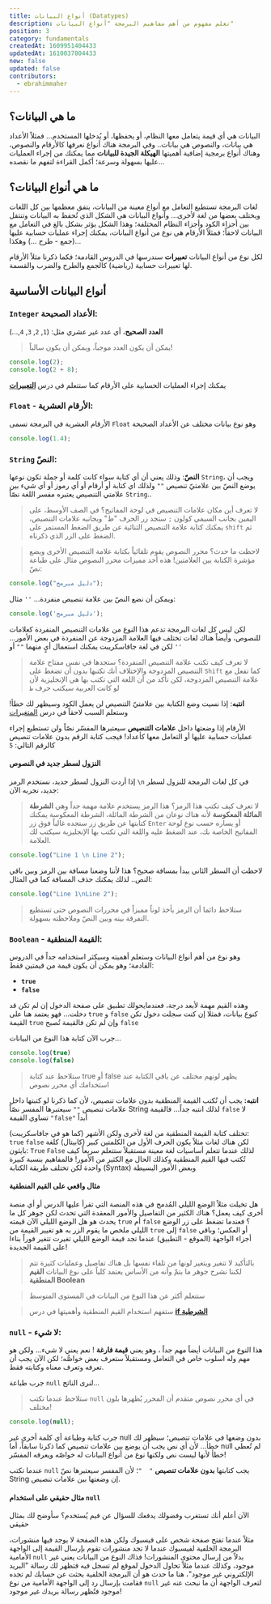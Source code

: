 ```yaml
---
title: أنواع البيانات (Datatypes)
description: تعلم مفهوم من أهم مفاهيم البرمجة "أنواع البيانات"
position: 3
category: fundamentals
createdAt: 1609951404433
updatedAt: 1610037804433
new: false
updated: false
contributors:
  - ebrahimmaher
---
```

## ما هي البيانات؟
البيانات هي أي قيمة يتعامل معها النظام، أو يحفظها، أو يُدخلها المستخدم... فمثلاً اﻷعداد هي بيانات، والنصوص هي بيانات.. وفي البرمجة هناك أنواع نعرفها كاﻷرقام والنصوص، وهناك أنواع برمجية إضافية أهميتها **الهيكلة الجيدة للبيانات** مما يمكنك من إجراء العمليات عليها بسهولة وسرعة؛ أكمل القراءة لتفهم ما نقصده...


## ما هي أنواع البيانات؟
لغات البرمجة تستطيع التعامل مع أنواع معينة من البيانات، يتفق معظمها بين كل اللغات ويختلف بعضها من لغة لأخرى...
وأنواع البيانات هي الشكل الذي تُحفظ به البيانات وتنتقل بين أجزاء الكود وأجزاء النظام المختلفة؛ وهذا الشكل يؤثر بشكل بالغ في التعامل مع البيانات لاحقاً؛ فمثلاً اﻷرقام هي نوع من أنواع البيانات، يمكنك إجراء عمليات حسابية عليها (جمع - طرح ...) وهكذا... 

<base-alert type="info">

لكل نوع من أنواع البيانات **تعبيرات** سندرسها في الدروس القادمة؛ فكما ذكرنا مثلاً اﻷرقام لها تعبيرات حسابية (رياضية) كالجمع والطرح والضرب والقسمة.

</base-alert>

## أنواع البيانات اﻷساسية

### `Integer` اﻷعداد الصحيحة: 
**العدد الصحيح**، أي عدد غير عشري مثل: (`1`, `2`, `3`, `4`,...) 
> يمكن أن يكون العدد موجباً، ويمكن أن يكون سالباً!

```js
console.log(2);
console.log(2 + 8);
```
<base-alert type="info">

يمكنك إجراء العمليات الحسابية على اﻷرقام كما ستتعلم في درس [**التعبيرات**](/tutorials/algorithms/fundamentals/expressions)

</base-alert>

### `Float` - اﻷرقام العشرية: 
اﻷرقام العشرية في البرمجة تسمى `Float` وهو نوع بيانات مختلف عن اﻷعداد الصحيحة
```js
console.log(1.4);
```

### `String` النصّ:
**النصّ**: وذلك يعني أن أي كتابة سواء كانت كلمة أو جملة تكون نوعها `String`، ويجب أن يوضع النصّ بين علامتيّ تنصيص `""` ولذلك اي كتابة أو أرقام أو أي رموز أو أي شيء بين علامتي التنصيص يعتبره مفسر اللغة نصّاً `String`..


> لا تعرف أين مكان علامات التنصيص في لوحة المفاتيح؟ في الصف اﻷوسط، على اليمين بجانب السيمي كولون `;` ستجد زر الحرف "ط" وبجانبه علامات التنصيص، يمكنك كتابة علامة التنصيص الثنائية عن طريق الضغط المستمر على `shift` ثم الضغط على الزر الذي ذكرناه.

> لاحظت ما حدث؟ محرر النصوص يقوم تلقائياً بكتابة علامة التنصيص اﻷخرى ويضع مؤشرة الكتابة بين العلامتين! هذه أحد مميزات محرر النصوص
مثال على طباعة نصّ:

```js
console.log("دليل مبرمج");
```

ويمكن أن نضع النصّ بين علامة تنصيص منفردة... `''` مثال:

```js
console.log('دليل مبرمج');
```
لكن ليس كل لغات البرمجة تدعم هذا النوع من علامات التنصيص المنفردة كعلامات للنصوص، وأيضاً هناك لغات تختلف فيها العلامة المزدوجة عن المنفردة في بعض اﻷمور... لكن في لغة جافاسكريبت يمكنك استعمال أيٍ منهما `""` أو `''`

> لا تعرف كيف تكتب علامة التنصيص المنفردة؟ ستجدها في نفس مفتاح علامة التنصيص المزدوجة واﻹختلاف أنك تكتبها بدون أن تضغط على `Shift` كما تفعل مع علامة التنصيص المزدوجة، لكن تأكد من أن اللغة التي تكتب بها هي اﻹنجليزية ﻷن لو كانت العربية سيكتب حرف `ط`

<base-alert color="error">

**انتبه**: إذا نسيت وضع الكتابة بين علامتيّ التنصيص لن يعمل الكود وسيظهر لك خطأ! وستعلم السبب  لاحقاً في درس [المتغيرات](/tutorials/algorithms/fundamentals/variables)

</base-alert>


<base-alert color="warning">

اﻷرقام إذا وضعتها داخل **علامات التنصيص** سيعتبرها المفسّر نصّاً ولن تستطيع إجراء عمليات حسابية عليها أو التعامل معها كأعداد! فيجب كتابة الرقم بدون علامات تنصيص كالرقم التالي: `5` 

</base-alert>

#### النزول لسطر جديد في النصوص
إذا أردت النزول لسطر جديد، نستخدم الرمز `\n` في كل لغات البرمجة للنزول لسطر جديد، نجربه اﻵن:

> لا تعرف كيف تكتب هذا الرمز؟ هذا الرمز يستخدم علامة مهمة جداً وهي **الشرطة المائلة المعكوسة** ﻷنه هناك نوعان من الشرطة المائلة، الشرطة المعكوسة يمكنك كتابتها عن طريق زر ستجده غالباً فوق زر `Enter` أو يساره حسب نوع لوحة المفاتيح الخاصة بك، عند الضغط عليه واللغة التي تكتب بها اﻹنجليزية سيكتب لك العلامة.

```js
console.log("Line 1 \n Line 2");
```

لاحظت أن السطر الثاني يبدأ بمسافة صحيح؟ هذا ﻷننا وضعنا مسافة بين الرمز وبين باقي النص.. لذلك يمكنك حذف المسافة كما في المثال:

```js
console.log("Line 1\nLine 2");
```

> ستلاحظ دائما أن الرمز يأخذ لوناً مميزاً في محررات النصوص حتى تستطيع التفرقة بينه وبين النصّ وملاحظته بسهولة.


### `Boolean` - القيمة المنطقية: 
وهو نوع من أهم أنواع البيانات وستعلم أهميته وسيكثر استخدامه جداً في الدروس القادمة؛ وهو يمكن أن يكون قيمة من قيمتين فقط:
  - **`true`**
  - **`false`**

<base-alert type="info">

وهذه القيم مهمة ﻷبعد درجة، فعندمايحولك تطبيق على صفحة الدخول إن لم تكن قد دخلت... فهو يعتمد هنا على `true` و `false` كنوع بيانات، فمثلا إن كنت سجلت دخول تكن القيمة `true` وإن لم تكن فالقيمة تُصبح `false`

</base-alert>

جرب اﻵن كتابة هذا النوع من البيانات...
```js
console.log(true)
console.log(false)
```
> ستلاحظ عند كتابة true أو false يظهر لونهم مختلف عن باقي الكتابة عند استخدامك أي محرر نصوص

<base-alert type="error">

**انتبه:** يجب أن تُكتب القيمة المنطقية بدون علامات تنصيص، ﻷن كما ذكرنا لو كتبتها داخل علامات تنصيص `""` سيعتبرها المفسر نصّاً String لذلك انتبه جداً...
فالقيمة `false` ﻻ تساوي القيمة `"false"` أبداً

</base-alert>

<base-alert type="warning">

تختلف كتابة القيمة المنطقية من لغة لأخرى ولكن اﻷشهر (كما هو في جافاسكريبت): `true` `false` لكن هناك لغات مثلاً يكون الحرف اﻷول من الكلمتين كبير (كابيتال) كلغة بايثون: `True` `False` لذلك عندما تتعلم أساسيات لغة معينة مستقبلاً ستتعلم سريعاً كيف تُكتب فيها القيم المنطقية وكذلك الحال مع الكثير من اﻷمور! فالمفاهيم بنسبة كبيرة واحدة لكن تختلف طريقة الكتابة (Syntax) وبعض اﻷمور البسيطة

</base-alert>

#### مثال واقعي على القيم المنطقية
هل تخيلت مثلاً الوضع الليلي المُدمج في هذه المنصة التي تقرأ عليها الدرس أو أي منصة أخرى كيف يعمل؟
هناك الكثير من التفاصيل واﻷمور المعقدة التي تحدث لكن جوهر كل ما يحدث هو هل الوضع الليلي اﻵن قيمته `true` أم `false` ؟ فعندما تضغط على زر الوضع الليلي ملخص ما يقوم الزر به هو تغيير القيمة من `true` إلى `false` أو العكس؛ وباقي أجزاء الواجهة (الموقع - التطبيق) عندما تجد قيمة الوضع الليلي تغيرت تتغير فوراً بناءا على القيمة الجديدة! 

> بالتأكيد لا تتغير ويتغير لونها من تلقاء نفسها بل هناك تفاصيل وعمليات كثيرة تتم لكننا نشرح جوهر ما يتمّ وأنه من اﻷساس يعتمد كلياً على نوع البيانات **القيم المنطقية Boolean**

<try-wrapper title="تجربة الوضع الليلي" subtitle="جرّب مثال تطبيقي على الوضع الليلي واستخدام القيم المنطقية!">
  <boolean-dark-mode-try />
</try-wrapper>

> ستتعلم أكثر عن هذا النوع من البيانات في المستوى المتوسط

> ستفهم استخدام القيم المنطقية وأهميتها في درس [**if الشرطية**](/tutorials/algorithms/fundamentals/if-statement)


### `null` - لا شيء: 
هذا النوع من البيانات أيضاً مهم جداً ، وهو يعني **قيمة فارغة** ! نعم يعني لا شيء... ولكن هو مهم وله اسلوب خاص في التعامل ومستقبلاً ستعرف بعض خواصُّه؛ لكن اﻵن يجب أن تعرفه وتعرف معناه وكتابته فقط.

جرب طباعة `null` لنرى الناتج... 
> ستلاحظ عندما تكتب `null` في أي محرر نصوص متقدم أن المحرر يُظهرها بلون مختلف!
```js
console.log(null);
```

<base-alert type="info">

جرب كتابة وطباعة أي كلمة أخرى غير null بدون وضعها في علامات تنصيص؛ سيظهر لك خطأ... ﻷن أي نص يجب أن يوضع بين علامات تنصيص كما ذكرنا سابقاً، أما null لم تُعطي خطأ ﻷنها ليست نص ولكنها نوع من أنواع البيانات له خواصّه ويعرفه المفسّر!

</base-alert>


<base-alert type="warning">

عندما تكتب `null` يجب كتابتها **بدون علامات تنصيص** `"  "`؛ ﻷن المفسر سيعتبرها نصّ String إن وضعتها بين علامات تنصيص.

</base-alert>


#### مثال حقيقي على استخدام `null`
اﻵن أعلم أنك تستغرب وفضولك يدفعك للسؤال عن فيم يُستخدم؟ سأوضح لك بمثال حقيقي

مثلاً عندما تفتح صفحة شخص على فيسبوك ولكن هذه الصفحة لا يوجد فيها منشورات، البرمجة الخلفية لفيسبوك عندما لا تجد منشورات تقوم بإرسال القيمة إلى الواجهة الأمامية `null` بدلاً من إرسال محتوى المنشورات! فذاك النوع من البيانات يعني غير موجود، وكذلك عندما مثلاً تحاول الدخول لموقع لم تسجل فيه فتظهر لك رسالة "البريد الإلكتروني غير موجود"، هنا ما حدث هو أن البرمجة الخلفية بحثت عن حسابك لم تجده فقامت بإرسال رد إلى الواجهة الأمامية من نوع `null` لتعرف الواجهة أن ما نبحث عنه غير موجود فتُظهر رسالة بريدك غير موجود!

